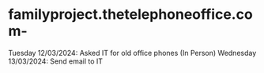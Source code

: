 # familyproject.thetelephoneoffice.com-
Tuesday 12/03/2024: Asked IT for old office phones (In Person)
Wednesday 13/03/2024: Send email to IT
